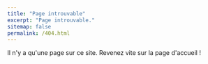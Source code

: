 ```yaml
---
title: "Page introuvable"
excerpt: "Page introuvable."
sitemap: false
permalink: /404.html
---
```


Il n'y a qu'une page sur ce site. Revenez vite sur la page d'accueil !
